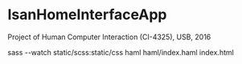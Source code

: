 # IsanHomeInterfaceApp

Project of Human Computer Interaction (CI-4325), USB, 2016

sass --watch static/scss:static/css
haml haml/index.haml index.html